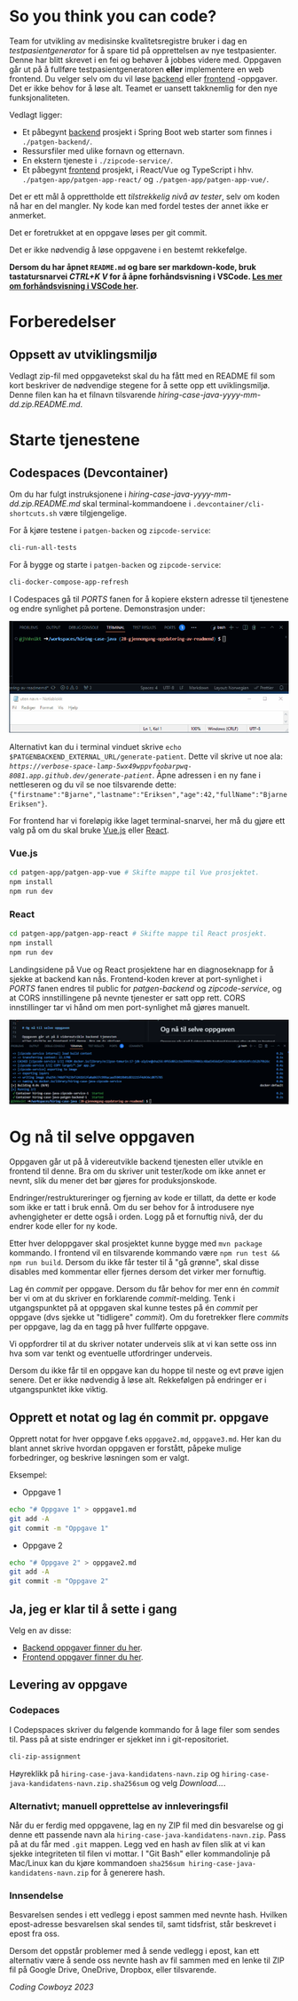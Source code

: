 # So you think you can code?

Team for utvikling av medisinske kvalitetsregistre bruker i dag en _testpasientgenerator_ for å spare tid på opprettelsen
av nye testpasienter. Denne har blitt skrevet i en fei og behøver å jobbes videre med. Oppgaven går ut på å fullføre testpasientgeneratoren **eller** implementere en web frontend. Du velger selv om du vil løse [backend](oppgaver/backend.md) eller [frontend](oppgaver/frontend.md) -oppgaver. Det er ikke behov for å løse alt. Teamet er uansett takknemlig for den nye funksjonaliteten.

Vedlagt ligger:

 * Et påbegynt [backend](oppgaver/backend.md) prosjekt i Spring Boot web starter som finnes i `./patgen-backend/`.
 * Ressursfiler med ulike fornavn og etternavn.
 * En ekstern tjeneste i `./zipcode-service/`.
 * Et påbegynt [frontend](oppgaver/frontend.md) prosjekt, i React/Vue og TypeScript i hhv. `./patgen-app/patgen-app-react/` og `./patgen-app/patgen-app-vue/`.

Det er ett mål å opprettholde ett *tilstrekkelig nivå av tester*, selv om koden nå har en del mangler. Ny kode kan med fordel testes der annet ikke er 
anmerket.

Det er foretrukket at en oppgave løses per git commit.

Det er ikke nødvendig å løse oppgavene i en bestemt rekkefølge.

**Dersom du har åpnet `README.md` og bare ser markdown-kode, bruk tastatursnarvei *CTRL+K V* for å åpne forhåndsvisning i VSCode. [Les mer om forhåndsvisning i VSCode her](https://code.visualstudio.com/docs/languages/markdown#_markdown-preview).**

# Forberedelser

## Oppsett av utviklingsmiljø

Vedlagt zip-fil med oppgavetekst skal du ha fått med en README fil som kort beskriver de nødvendige stegene for å sette opp ett uviklingsmiljø. Denne filen kan ha et filnavn tilsvarende *hiring-case-java-yyyy-mm-dd.zip.README.md*.

# Starte tjenestene

## Codespaces (Devcontainer)

Om du har fulgt instruksjonene i *hiring-case-java-yyyy-mm-dd.zip.README.md* skal terminal-kommandoene i `.devcontainer/cli-shortcuts.sh` være tilgjengelige.

For å kjøre testene i `patgen-backen` og `zipcode-service`:

```sh
cli-run-all-tests
```

For å bygge og starte i `patgen-backen` og `zipcode-service`:

```sh
cli-docker-compose-app-refresh
```

I Codespaces gå til *PORTS* fanen for å kopiere ekstern adresse til tjenestene og endre synlighet på portene. Demonstrasjon under:

![Demo av cli-docker-compose-app-refresh kommando.](oppgaver/bilder/cli-docker-compose-app-refresh.gif)

 Alternativt kan du i terminal vinduet skrive `echo $PATGENBACKEND_EXTERNAL_URL/generate-patient`. Dette vil skrive ut noe ala: *`https://verbose-space-lamp-5wx49wppvfoobarpwq-8081.app.github.dev/generate-patient`*. Åpne adressen i en ny fane i nettleseren og du vil se noe tilsvarende dette: `{"firstname":"Bjarne","lastname":"Eriksen","age":42,"fullName":"Bjarne Eriksen"}`.

For frontend har vi foreløpig ikke laget terminal-snarvei, her må du gjøre ett valg på om du skal bruke [Vue.js](https://vuejs.org/) eller [React](https://react.dev/).

### Vue.js

```sh
cd patgen-app/patgen-app-vue # Skifte mappe til Vue prosjektet.
npm install
npm run dev
```

### React

```sh
cd patgen-app/patgen-app-react # Skifte mappe til React prosjekt.
npm install
npm run dev
```

Landingsidene på Vue og React prosjektene har en diagnoseknapp for å sjekke at backend kan nås. Frontend-koden krever at port-synlighet i *PORTS* fanen endres til public for *patgen-backend* og *zipcode-service*, og at CORS innstillingene på nevnte tjenester er satt opp rett. CORS innstillinger tar vi hånd om men port-synlighet må gjøres manuelt.

![Demo av start av frontend og åpning av porter.](oppgaver/bilder/run-vue-open-ports-demo.gif)

# Og nå til selve oppgaven

Oppgaven går ut på å videreutvikle backend tjenesten eller utvikle en frontend til denne. Bra om du skriver unit tester/kode om ikke annet er nevnt, slik du mener det bør gjøres for produksjonskode.

Endringer/restruktureringer og fjerning av kode er tillatt, da dette er kode som ikke er tatt i bruk ennå. 
Om du ser behov for å introdusere nye avhengigheter er dette også i orden. Logg på et fornuftig nivå, der du endrer kode eller for ny kode. 

Etter hver deloppgaver skal prosjektet kunne bygge med `mvn package` kommando. I frontend vil en tilsvarende kommando være `npm run test && npm run build`. Dersom du ikke får tester til å "gå grønne", skal disse disables med kommentar eller fjernes dersom det virker mer fornuftig.

Lag én _commit_ per oppgave. Dersom du får behov for mer enn én _commit_ ber vi om at du skriver en forklarende _commit_-melding. Tenk i utgangspunktet på at oppgaven skal kunne testes på én _commit_ per oppgave (dvs sjekke ut "tidligere" _commit_). Om du foretrekker flere _commits_ per oppgave, lag da en tagg på hver fullførte oppgave.

Vi oppfordrer til at du skriver notater underveis slik at vi kan sette oss inn hva som var tenkt og eventuelle utfordringer underveis.

Dersom du ikke får til en oppgave kan du hoppe til neste og evt prøve igjen senere. Det er ikke nødvendig å løse alt. Rekkefølgen på endringer er i utgangspunktet ikke viktig.

## Opprett et notat og lag én commit pr. oppgave

Opprett notat for hver oppgave f.eks ```oppgave2.md```, ```oppgave3.md```. Her kan du blant annet skrive hvordan oppgaven er forstått, påpeke mulige forbedringer, og beskrive løsningen som er valgt.

Eksempel:

* Oppgave 1

```sh
echo "# Oppgave 1" > oppgave1.md
git add -A
git commit -m "Oppgave 1"
```
* Oppgave 2

```sh
echo "# Oppgave 2" > oppgave2.md
git add -A
git commit -m "Oppgave 2"
```

## Ja, jeg er klar til å sette i gang

Velg en av disse:

* [Backend oppgaver finner du her](oppgaver/backend.md).
* [Frontend oppgaver finner du her](oppgaver/frontend.md).

## Levering av oppgave

### Codepaces

I Codepspaces skriver du følgende kommando for å lage filer som sendes til. Pass på at siste endringer er sjekket inn i git-repositoriet.

```sh
cli-zip-assignment
```

Høyreklikk på `hiring-case-java-kandidatens-navn.zip` og `hiring-case-java-kandidatens-navn.zip.sha256sum` og velg *Download...*.

### Alternativt; manuell opprettelse av innleveringsfil

Når du er ferdig med oppgavene, lag en ny ZIP fil med din besvarelse og gi denne ett passende navn ala `hiring-case-java-kandidatens-navn.zip`. Pass på at du får med `.git` mappen. Legg ved en hash av filen slik at vi kan sjekke integriteten til filen vi mottar. I "Git Bash" eller kommandolinje på Mac/Linux kan du kjøre kommandoen `sha256sum hiring-case-java-kandidatens-navn.zip` for å generere hash.

### Innsendelse

Besvarelsen sendes i ett vedlegg i epost sammen med nevnte hash. Hvilken epost-adresse besvarelsen skal sendes til, samt tidsfrist, står beskrevet i epost fra oss.

Dersom det oppstår problemer med å sende vedlegg i epost, kan ett alternativ være å sende oss nevnte hash av fil sammen med en lenke til ZIP fil på Google Drive, OneDrive, Dropbox, eller tilsvarende.

*Coding Cowboyz 2023*
